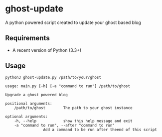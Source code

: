 # ghost-update
A python powered script created to update your ghost based blog

## Requirements
   - A recent version of Python (3.3+)
   
## Usage
```shell
python3 ghost-update.py /path/to/your/ghost
```
    
```shell
usage: main.py [-h] [-a "command to run"] /path/to/ghost

Upgrade a ghost powered blog

positional arguments:
    /path/to/ghost        The path to your ghost instance

optional arguments:
    -h, --help            show this help message and exit
    -a "command to run", --after "command to run"
                 Add a command to be run after theend of this script
```
    
    
